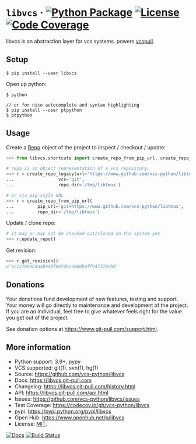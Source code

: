 # `libvcs` &middot; [![Python Package](https://img.shields.io/pypi/v/libvcs.svg)](https://pypi.org/project/libvcs/) [![License](https://img.shields.io/github/license/vcs-python/libvcs.svg)](https://github.com/vcs-python/libvcs/blob/master/LICENSE) [![Code Coverage](https://codecov.io/gh/vcs-python/libvcs/branch/master/graph/badge.svg)](https://codecov.io/gh/vcs-python/libvcs)

libvcs is an abstraction layer for vcs systems. powers
[vcspull](https://www.github.com/vcs-python/vcspull/).

## Setup

```console
$ pip install --user libvcs
```

Open up python:

```console
$ python

// or for nice autocomplete and syntax highlighting
$ pip install --user ptpython
$ ptpython
```

## Usage

Create a [Repo](https://libvcs.git-pull.com/api.html#creating-a-repo-object) object of the project
to inspect / checkout / update:

```python
>>> from libvcs.shortcuts import create_repo_from_pip_url, create_repo_legacy

# repo is an object representation of a vcs repository.
>>> r = create_repo_legacy(url='https://www.github.com/vcs-python/libtmux',
...                 vcs='git',
...                 repo_dir='/tmp/libtmux')

# or via pip-style URL
>>> r = create_repo_from_pip_url(
...         pip_url='git+https://www.github.com/vcs-python/libtmux',
...         repo_dir='/tmp/libtmux')
```

Update / clone repo:

```python
# it may or may not be checked out/cloned on the system yet
>>> r.update_repo()
```

Get revision:

```python
>>> r.get_revision()
u'5c227e6ab4aab44bf097da2e088b0ff947370ab8'
```

## Donations

Your donations fund development of new features, testing and support. Your money will go directly to
maintenance and development of the project. If you are an individual, feel free to give whatever
feels right for the value you get out of the project.

See donation options at <https://www.git-pull.com/support.html>.

## More information

- Python support: 3.9+, pypy
- VCS supported: git(1), svn(1), hg(1)
- Source: <https://github.com/vcs-python/libvcs>
- Docs: <https://libvcs.git-pull.com>
- Changelog: <https://libvcs.git-pull.com/history.html>
- API: <https://libvcs.git-pull.com/api.html>
- Issues: <https://github.com/vcs-python/libvcs/issues>
- Test Coverage: <https://codecov.io/gh/vcs-python/libvcs>
- pypi: <https://pypi.python.org/pypi/libvcs>
- Open Hub: <https://www.openhub.net/p/libvcs>
- License: [MIT](https://opensource.org/licenses/MIT).

[![Docs](https://github.com/vcs-python/libvcs/workflows/docs/badge.svg)](https://libvcs.git-pull.com/)
[![Build Status](https://github.com/vcs-python/libvcs/workflows/tests/badge.svg)](https://github.com/vcs-python/libvcs/actions?query=workflow%3A%22tests%22)
